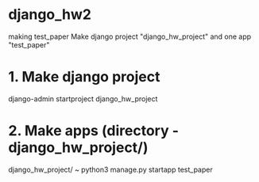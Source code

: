 # django_hw2

making test_paper
Make django project "django_hw_project" and one app "test_paper"

# 1. Make django project
django-admin startproject django_hw_project

# 2. Make apps (directory - django_hw_project/)
django_hw_project/ ~ python3 manage.py startapp test_paper
